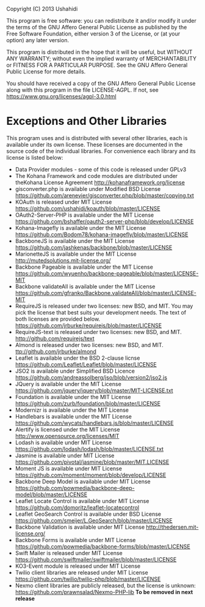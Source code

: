 Copyright (C) 2013 Ushahidi

This program is free software: you can redistribute it and/or modify
it under the terms of the GNU Affero General Public License as published by
the Free Software Foundation, either version 3 of the License, or
(at your option) any later version.

This program is distributed in the hope that it will be useful,
but WITHOUT ANY WARRANTY; without even the implied warranty of
MERCHANTABILITY or FITNESS FOR A PARTICULAR PURPOSE.  See the
GNU Affero General Public License for more details.

You should have received a copy of the GNU Affero General Public
License along with this program in the file LICENSE-AGPL.  If not,
see <https://www.gnu.org/licenses/agpl-3.0.html>

Exceptions and Other Libraries
==============================

This program uses and is distributed with several other libraries,
each is available under its own license. These licenses are documented
in the source code of the individual libraries. For convenience each
library and its license is listed below:

* Data Provider modules - some of this code is released under GPLv3
* The Kohana Framework and code modules are distributed under theKohana License Agreement <http://kohanaframework.org/license>
* gisconverter.php is available under Modified BSD License <https://github.com/arenevier/gisconverter.php/blob/master/copying.txt>
* KOAuth is released under MIT License <https://github.com/ushahidi/koauth/blob/master/LICENSE>
* OAuth2-Server-PHP is available under the MIT License <https://github.com/bshaffer/oauth2-server-php/blob/develop/LICENSE>
* Kohana-Imagefly is available under the MIT License <https://github.com/Bodom78/kohana-imagefly/blob/master/LICENSE>
* BackboneJS is available under the MIT License <https://github.com/jashkenas/backbone/blob/master/LICENSE>
* MarionetteJS is available under the MIT License <http://mutedsolutions.mit-license.org/>
* Backbone Pageable is available under the MIT License <https://github.com/wyuenho/backbone-pageable/blob/master/LICENSE-MIT>
* Backbone validateAll is available under the MIT License <https://github.com/gfranko/Backbone.validateAll/blob/master/LICENSE-MIT>
* RequireJS is released under two licenses: new BSD, and MIT. You may pick the license that best suits your development needs. The text of both licenses are provided below. <https://github.com/jrburke/requirejs/blob/master/LICENSE>
* RequireJS-text is released under two licenses: new BSD, and MIT. <http://github.com/requirejs/text>
* Almond is released under two licenses: new BSD, and MIT. <ttp://github.com/jrburke/almond>
* Leaflet is available under the BSD 2-clause licnse <https://github.com/Leaflet/Leaflet/blob/master/LICENSE>
* JSO2 is available under Simplified BSD Licence <https://github.com/andreassolberg/jso/blob/version2/jso2.js>
* JQuery is available under the MIT License <https://github.com/jquery/jquery/blob/master/MIT-LICENSE.txt>
* Foundation is available under the MIT License <https://github.com/zurb/foundation/blob/master/LICENSE>
* Modernizr is available under the MIT License
* Handlebars is available under the MIT License <https://github.com/wycats/handlebars.js/blob/master/LICENSE>
* Alertify is licensed under the MIT License <http://www.opensource.org/licenses/MIT>
* Lodash is available under MIT License <https://github.com/lodash/lodash/blob/master/LICENSE.txt>
* Jasmine is available under MIT License <https://github.com/pivotal/jasmine/blob/master/MIT.LICENSE>
* Moment JS is available under MIT License <https://github.com/moment/moment/blob/develop/LICENSE>
* Backbone Deep Model is available under MIT License <https://github.com/powmedia/backbone-deep-model/blob/master/LICENSE>
* Leaflet Locate Control is available under MIT License <https://github.com/domoritz/leaflet-locatecontrol>
* Leaflet GeoSearch Control is available under BSD License <https://github.com/smeijer/L.GeoSearch/blob/master/LICENSE>
* Backbone Validation is available under MIT License <http://thedersen.mit-license.org/>
* Backbone Forms is available under MIT License <https://github.com/powmedia/backbone-forms/blob/master/LICENSE>
* Swift Mailer is released under MIT License <https://github.com/swiftmailer/swiftmailer/blob/master/LICENSE>
* KO3-Event module is released under MIT License
* Twilio client libraries are released under MIT License <https://github.com/twilio/twilio-php/blob/master/LICENSE>
* Nexmo client libraries are publicly released, but the license is unknown: <https://github.com/prawnsalad/Nexmo-PHP-lib> **To be removed in next release**
